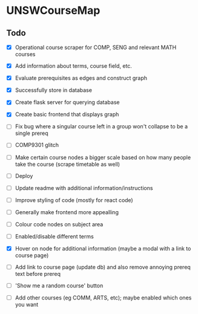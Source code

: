# UNSWCourseMap

## Todo
- [x] Operational course scraper for COMP, SENG and relevant MATH courses
- [x] Add information about terms, course field, etc.
- [x] Evaluate prerequisites as edges and construct graph
- [x] Successfully store in database
- [x] Create flask server for querying database
- [x] Create basic frontend that displays graph
- [ ] Fix bug where a singular course left in a group won't collapse to be a single prereq
- [ ] COMP9301 glitch
- [ ] Make certain course nodes a bigger scale based on how many people take the course (scrape timetable as well)
- [ ] Deploy
- [ ] Update readme with additional information/instructions
- [ ] Improve styling of code (mostly for react code)
- [ ] Generally make frontend more appealling
- [ ] Colour code nodes on subject area
- [ ] Enabled/disable different terms
- [X] Hover on node for additional information (maybe a modal with a link to course page)
- [ ] Add link to course page (update db) and also remove annoying prereq text before prereq 
- [ ] 'Show me a random course' button
- [ ] Add other courses (eg COMM, ARTS, etc); maybe enabled which ones you want


